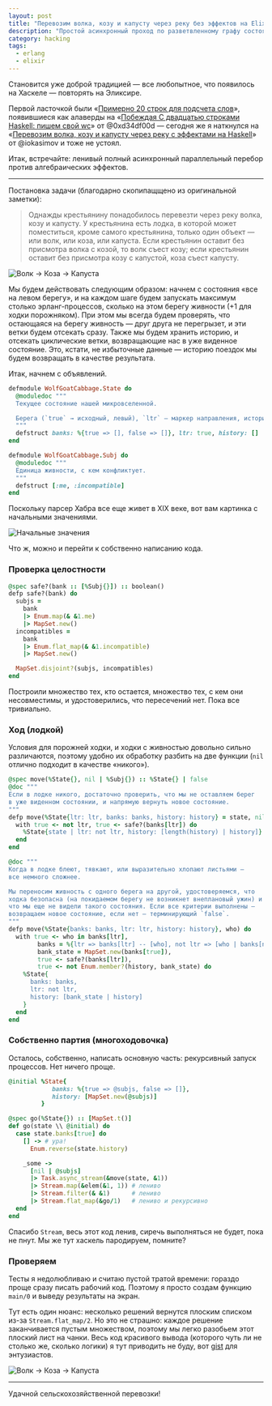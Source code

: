 ```yaml
---
layout: post
title: "Перевозим волка, козу и капусту через реку без эффектов на Elixir"
description: "Простой асинхронный проход по разветвленному графу состояний"
category: hacking
tags:
  - erlang
  - elixir
---
```


Становится уже доброй традицией — все любопытное, что появилось на Хаскеле — повторять на Эликсире.

Первой ласточкой были «[Примерно 20 строк для подсчета слов](https://habr.com/ru/post/489548/)», появившиеся как алаверды на «[Побеждая C двадцатью строками Haskell: пишем свой wc](https://habr.com/ru/post/489136/)» от @0xd34df00d — сегодня же я наткнулся на «[Перевозим волка, козу и капусту через реку с эффектами на Haskell](https://habr.com/ru/post/513464/)» от @iokasimov и тоже не устоял.

Итак, встречайте: ленивый полный асинхронный параллельный перебор против алгебраических эффектов.

---

Постановка задачи (благодарно скопипащщено из оригинальной заметки):

> Однажды крестьянину понадобилось перевезти через реку волка, козу и капусту. У крестьянина есть лодка, в которой может поместиться, кроме самого крестьянина, только один объект — или волк, или коза, или капуста. Если крестьянин оставит без присмотра волка с козой, то волк съест козу; если крестьянин оставит без присмотра козу с капустой, коза съест капусту.

![Волк → Коза → Капуста](https://habrastorage.org/webt/wd/yt/9g/wdyt9getbzfatxvfihnk3udgia0.png)

Мы будем действовать следующим образом: начнем с состояния «все на левом берегу», и на каждом шаге будем запускать максимум столько эрланг-процессов, сколько на этом берегу живности (+1 для ходки порожняком). При этом мы всегда будем проверять, что остающаяся на берегу живность — друг друга не перегрызет, и эти ветки будем отсекать сразу. Также мы будем хранить историю, и отсекать циклические ветки, возвращающие нас в уже виденное состояние. Это, кстати, не избыточные данные — историю поездок мы будем возвращать в качестве результата.

Итак, начнем с объявлений.

```ruby
defmodule WolfGoatCabbage.State do
  @moduledoc """
  Текущее состояние нашей микровселенной.

  Берега (`true` → исходный, левый), `ltr` — маркер направления, история поездок.
  """
  defstruct banks: %{true => [], false => []}, ltr: true, history: []
end

defmodule WolfGoatCabbage.Subj do
  @moduledoc """
  Единица живности, с кем конфликтует.
  """
  defstruct [:me, :incompatible]
end
```

Поскольку парсер Хабра все еще живет в XIX веке, вот вам картинка с начальными значениями.

![Начальные значения](https://habrastorage.org/webt/ss/pp/gn/ssppgnizme7gfcoxzvuoed6g9p8.png)

Что ж, можно и перейти к собственно написанию кода.

### Проверка целостности

```ruby
@spec safe?(bank :: [%Subj{}]) :: boolean()
defp safe?(bank) do
  subjs =
    bank
    |> Enum.map(& &1.me)
    |> MapSet.new()
  incompatibles =
    bank
    |> Enum.flat_map(& &1.incompatible)
    |> MapSet.new()

  MapSet.disjoint?(subjs, incompatibles)
end
```

Построили множество тех, кто остается, множество тех, с кем они несовместимы, и удостоверились, что пересечений нет. Пока все тривиально.

### Ход (лодкой)

Условия для порожней ходки, и ходки с живностью довольно сильно различаются, поэтому удобно их обработку разбить на две функции (`nil` отлично подходит в качестве «никого»).

```ruby
@spec move(%State{}, nil | %Subj{}) :: %State{} | false
@doc """
Если в лодке никого, достаточно проверить, что мы не оставляем берег
в уже виденном состоянии, и напрямую вернуть новое состояние.
"""
defp move(%State{ltr: ltr, banks: banks, history: history} = state, nil) do
  with true <- not ltr, true <- safe?(banks[ltr]) do
    %State{state | ltr: not ltr, history: [length(history) | history]}
  end
end

@doc """
Когда в лодке блеют, тявкают, или выразительно хлопают листьями —
все немного сложнее.

Мы переносим живность с одного берега на другой, удостоверяемся, что
ходка безопасна (на покидаемом берегу не возникнет внеплановый ужин) и —
что мы еще не видели такого состояния. Если все критерии выполнены —
возвращаем новое состояние, если нет — терминирующий `false`.
"""
defp move(%State{banks: banks, ltr: ltr, history: history}, who) do
  with true <- who in banks[ltr],
        banks = %{ltr => banks[ltr] -- [who], not ltr => [who | banks[not ltr]]},
        bank_state = MapSet.new(banks[true]),
        true <- safe?(banks[ltr]),
        true <- not Enum.member?(history, bank_state) do
    %State{
      banks: banks,
      ltr: not ltr,
      history: [bank_state | history]
    }
  end
end
```

### Собственно партия (многоходовочка)

Осталось, собственно, написать основную часть: рекурсивный запуск процессов. Нет ничего проще.

```ruby
@initial %State{
            banks: %{true => @subjs, false => []},
            history: [MapSet.new(@subjs)]
         }

@spec go(%State{}) :: [MapSet.t()]
def go(state \\ @initial) do
  case state.banks[true] do
    [] -> # ура!
      Enum.reverse(state.history)

    _some ->
      [nil | @subjs]
      |> Task.async_stream(&move(state, &1))
      |> Stream.map(&elem(&1, 1)) # лениво
      |> Stream.filter(& &1)      # лениво
      |> Stream.flat_map(&go/1)   # лениво и рекурсивно
  end
end
```

Спасибо `Stream`, весь этот код ленив, сиречь выполняться не будет, пока не пнут. Мы же тут хаскель пародируем, помните?

### Проверяем

Тесты я недолюбливаю и считаю пустой тратой времени: гораздо проще сразу писать рабочий код. Поэтому я просто создам функцию `main/0` и выведу результаты на экран.

Тут есть один нюанс: несколько решений вернутся плоским списком из-за `Stream.flat_map/2`. Но это не страшно: каждое решение заканчивается пустым множеством, поэтому мы легко разобьем этот плоский лист на чанки. Весь код красивого вывода (которого чуть ли не столько же, сколько логики) я тут приводить не буду, вот [gist](https://gist.github.com/am-kantox/d559895d7297d1a3f0d96eba4cdda5b3) для энтузиастов.

![Волк → Коза → Капуста](https://habrastorage.org/webt/cb/a3/tj/cba3tjk1ikblaviwny-t51eb630.png)

---

Удачной сельскохозяйственной перевозки!
